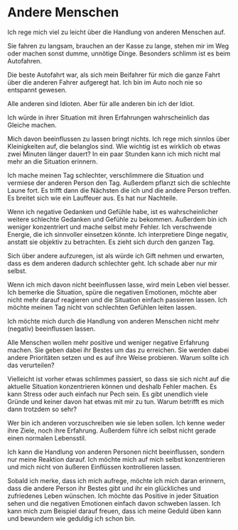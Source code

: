 # Andere Menschen

Ich rege mich viel zu leicht über die Handlung von anderen Menschen auf.

Sie fahren zu langsam, brauchen an der Kasse zu lange, stehen mir im Weg oder machen sonst dumme, unnötige Dinge. Besonders schlimm ist es beim Autofahren.

Die beste Autofahrt war, als sich mein Beifahrer für mich die ganze Fahrt über die anderen Fahrer aufgeregt hat. Ich bin im Auto noch nie so entspannt gewesen.

Alle anderen sind Idioten. Aber für alle anderen bin ich der Idiot.

Ich würde in ihrer Situation mit ihren Erfahrungen wahrscheinlich das Gleiche machen.

Mich davon beeinflussen zu lassen bringt nichts. Ich rege mich sinnlos über Kleinigkeiten auf, die belanglos sind. Wie wichtig ist es wirklich ob etwas zwei Minuten länger dauert? In ein paar Stunden kann ich mich nicht mal mehr an die Situation erinnern.

Ich mache meinen Tag schlechter, verschlimmere die Situation und vermiese der anderen Person den Tag. Außerdem pflanzt sich die schlechte Laune fort. Es trifft dann die Nächsten die ich und die andere Person treffen. Es breitet sich wie ein Lauffeuer aus. Es hat nur Nachteile. 

Wenn ich negative Gedanken und Gefühle habe, ist es wahrscheinlicher weitere schlechte Gedanken und Gefühle zu bekommen. Außerdem bin ich weniger konzentriert und mache selbst mehr Fehler. Ich verschwende Energie, die ich sinnvoller einsetzen könnte. Ich interpretiere Dinge negativ, anstatt sie objektiv zu betrachten. Es zieht sich durch den ganzen Tag.

Sich über andere aufzuregen, ist als würde ich Gift nehmen und erwarten, dass es dem anderen dadurch schlechter geht. Ich schade aber nur mir selbst.

Wenn ich mich davon nicht beeinflussen lasse, wird mein Leben viel besser. Ich bemerke die Situation, spüre die negativen Emotionen, möchte aber nicht mehr darauf reagieren und die Situation einfach passieren lassen. Ich möchte meinen Tag nicht von schlechten Gefühlen leiten lassen.

Ich möchte mich durch die Handlung von anderen Menschen nicht mehr (negativ) beeinflussen lassen.

Alle Menschen wollen mehr positive und weniger negative Erfahrung machen. Sie geben dabei ihr Bestes um das zu erreichen. Sie werden dabei andere Prioritäten setzen und es auf ihre Weise probieren. Warum sollte ich das verurteilen?

Vielleicht ist vorher etwas schlimmes passiert, so dass sie sich nicht auf die aktuelle Situation konzentrieren können und deshalb Fehler machen. Es kann Stress oder auch einfach nur Pech sein. Es gibt unendlich viele Gründe und keiner davon hat etwas mit mir zu tun. Warum betrifft es mich dann trotzdem so sehr?

Wer bin ich anderen vorzuschreiben wie sie leben sollen. Ich kenne weder ihre Ziele, noch ihre Erfahrung. Außerdem führe ich selbst nicht gerade einen normalen Lebensstil.

Ich kann die Handlung von anderen Personen nicht beeinflussen, sondern nur meine Reaktion darauf. Ich möchte mich auf mich selbst konzentrieren und mich nicht von äußeren Einflüssen kontrollieren lassen.

Sobald ich merke, dass ich mich aufrege, möchte ich mich daran erinnern, dass die andere Person ihr Bestes gibt und ihr ein glückliches und zufriedenes Leben wünschen. Ich möchte das Positive in jeder Situation sehen und die negativen Emotionen einfach davon schweben lassen. Ich kann mich zum Beispiel darauf freuen, dass ich meine Geduld üben kann und bewundern wie geduldig ich schon bin.